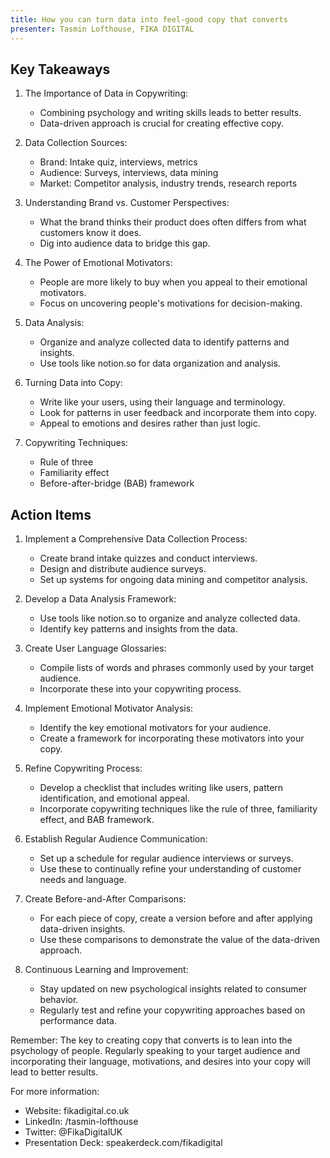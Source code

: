 ```yaml
---
title: How you can turn data into feel-good copy that converts
presenter: Tasmin Lofthouse, FIKA DIGITAL
---
```

## Key Takeaways

1. The Importance of Data in Copywriting:
   - Combining psychology and writing skills leads to better results.
   - Data-driven approach is crucial for creating effective copy.

2. Data Collection Sources:
   - Brand: Intake quiz, interviews, metrics
   - Audience: Surveys, interviews, data mining
   - Market: Competitor analysis, industry trends, research reports

3. Understanding Brand vs. Customer Perspectives:
   - What the brand thinks their product does often differs from what customers know it does.
   - Dig into audience data to bridge this gap.

4. The Power of Emotional Motivators:
   - People are more likely to buy when you appeal to their emotional motivators.
   - Focus on uncovering people's motivations for decision-making.

5. Data Analysis:
   - Organize and analyze collected data to identify patterns and insights.
   - Use tools like notion.so for data organization and analysis.

6. Turning Data into Copy:
   - Write like your users, using their language and terminology.
   - Look for patterns in user feedback and incorporate them into copy.
   - Appeal to emotions and desires rather than just logic.

7. Copywriting Techniques:
   - Rule of three
   - Familiarity effect
   - Before-after-bridge (BAB) framework

## Action Items

1. Implement a Comprehensive Data Collection Process:
   - Create brand intake quizzes and conduct interviews.
   - Design and distribute audience surveys.
   - Set up systems for ongoing data mining and competitor analysis.

2. Develop a Data Analysis Framework:
   - Use tools like notion.so to organize and analyze collected data.
   - Identify key patterns and insights from the data.

3. Create User Language Glossaries:
   - Compile lists of words and phrases commonly used by your target audience.
   - Incorporate these into your copywriting process.

4. Implement Emotional Motivator Analysis:
   - Identify the key emotional motivators for your audience.
   - Create a framework for incorporating these motivators into your copy.

5. Refine Copywriting Process:
   - Develop a checklist that includes writing like users, pattern identification, and emotional appeal.
   - Incorporate copywriting techniques like the rule of three, familiarity effect, and BAB framework.

6. Establish Regular Audience Communication:
   - Set up a schedule for regular audience interviews or surveys.
   - Use these to continually refine your understanding of customer needs and language.

7. Create Before-and-After Comparisons:
   - For each piece of copy, create a version before and after applying data-driven insights.
   - Use these comparisons to demonstrate the value of the data-driven approach.

8. Continuous Learning and Improvement:
   - Stay updated on new psychological insights related to consumer behavior.
   - Regularly test and refine your copywriting approaches based on performance data.

Remember: The key to creating copy that converts is to lean into the psychology of people. Regularly speaking to your target audience and incorporating their language, motivations, and desires into your copy will lead to better results.

For more information:
- Website: fikadigital.co.uk
- LinkedIn: /tasmin-lofthouse
- Twitter: @FikaDigitalUK
- Presentation Deck: speakerdeck.com/fikadigital
